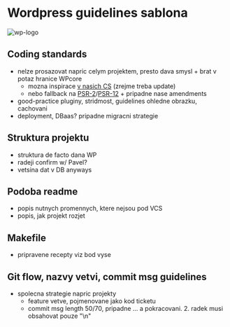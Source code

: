 # Wordpress guidelines sablona
![wp-logo](https://s.w.org/style/images/about/WordPress-logotype-wmark.png)
## Coding standards
- nelze prosazovat napric celym projektem, presto dava smysl + brat v potaz hranice WPcore
    - mozna inspirace [v nasich CS](https://argo22.atlassian.net/wiki/spaces/ROAS/pages/459276350/PHP+Coding+Standards) (zrejme treba update)
    - nebo fallback na [PSR-2](https://github.com/php-fig/fig-standards/blob/master/accepted/PSR-2-coding-style-guide.md)/[PSR-12](https://github.com/php-fig/fig-standards/blob/master/accepted/PSR-12-extended-coding-style-guide.md) + pripadne nase amendments
- good-practice pluginy, stridmost, guidelines ohledne obrazku, cachovani
- deployment, DBaas? pripadne migracni strategie

## Struktura projektu
- struktura de facto dana WP
- radeji confirm w/ Pavel?
- vetsina dat v DB anyways

## Podoba readme
- popis nutnych promennych, ktere nejsou pod VCS
- popis, jak projekt rozjet

## Makefile
- pripravene recepty viz bod vyse

## Git flow, nazvy vetvi, commit msg guidelines
- spolecna strategie napric projekty
    - feature vetve, pojmenovane jako kod ticketu
    - commit msg length 50/70, pripadne ... a pokracovani. 2. radek musi obsahovat pouze "\n"
